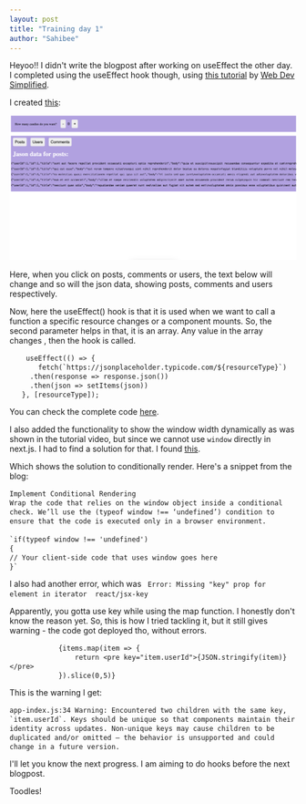 ```yaml
---
layout: post
title: "Training day 1"
author: "Sahibee"
---
```



Heyoo!!
I didn't write the blogpost after working on useEffect the other day. I completed using the useEffect hook though, using [this tutorial](https://www.youtube.com/watch?v=0ZJgIjIuY7U&list=PLZlA0Gpn_vH8EtggFGERCwMY5u5hOjf-h&index=2) by [Web Dev Simplified](https://youtube.com/@WebDevSimplified).

I created [this](https://demo-hooks-gois5w8ps-sahibkaur.vercel.app/):

 ![output](../images/day-1-output.png)

 Here, when you click on posts, comments or users, the text below will change and so will the json data, showing posts, comments and users respectively.

 Now, here the useEffect() hook is that it is used when we want to call a function a specific resource changes or a component mounts. So, the second parameter helps in that, it is an array. Any value in the array changes , then the hook is called.

 ```
     useEffect(() => {
        fetch(`https://jsonplaceholder.typicode.com/${resourceType}`)
      .then(response => response.json())
      .then(json => setItems(json))
    }, [resourceType]);
```

You can check the complete code [here](https://github.com/sahibkaur/demo-hooks/pull/1/commits/65ca7b67c8aff91e546a76797fcc19a985ab9d57).

I also added the functionality to show the window width dynamically as was shown in the tutorial video, but since we cannot use `window` directly in next.js. I had to find a solution for that. I found [this](https://medium.com/@saileshadhikari72/handling-window-is-not-defined-error-in-react-and-next-js-for-client-side-code-993eec31bc48).

Which shows the solution to conditionally render. Here's a snippet from the blog:

    Implement Conditional Rendering
    Wrap the code that relies on the window object inside a conditional check. We’ll use the (typeof window !== ‘undefined’) condition to ensure that the code is executed only in a browser environment.

    `if(typeof window !== 'undefined')
    {
    // Your client-side code that uses window goes here
    }`


I also had another error, which was 
` Error: Missing "key" prop for element in iterator  react/jsx-key`

Apparently, you gotta use key while using the map function. I honestly don't know the reason yet. So, this is how I tried tackling it, but it still gives warning - the code got deployed tho, without errors.

```
            {items.map(item => {
                return <pre key="item.userId">{JSON.stringify(item)}</pre>
            }).slice(0,5)}
```

This is the warning I get:

    app-index.js:34 Warning: Encountered two children with the same key, `item.userId`. Keys should be unique so that components maintain their identity across updates. Non-unique keys may cause children to be duplicated and/or omitted — the behavior is unsupported and could change in a future version.

I'll let you know the next progress. I am aiming to do hooks before the next blogpost.

Toodles!

